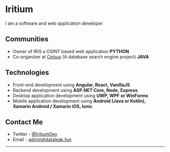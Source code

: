 # Iritium
I am a software and web application developer

## Communities
- Owner of IRIS a OSINT based web application **PYTHON**
- Co-organizer at [Celsus](https://dataleak.fun) (A database search engine project) **JAVA**

## Technologies
- Front-end development using **Angular, React, VanillaJS**
- Backend development using **ASP.NET Core, Node, Express**
- Desktop application development using **UWP, WPF or WinForms**
- Mobile application development using **Android (Java or Kotlin), Xamarin Android / Xamarin iOS, Ionic**

## Contact Me
- Twitter - [@IritiumDev](https://twitter.com/AstralDB)
- Email - [admin@dataleak.fun](mailto:admin@dataleak.fun)
---

